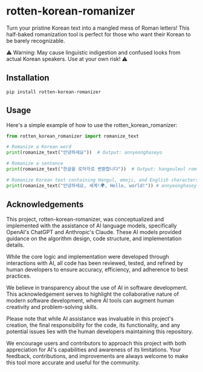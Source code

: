 # rotten-korean-romanizer
Turn your pristine Korean text into a mangled mess of Roman letters! This half-baked romanization tool is perfect for those who want their Korean to be barely recognizable. 

⚠️ Warning: May cause linguistic indigestion and confused looks from actual Korean speakers. Use at your own risk! ⚠️

## Installation

```
pip install rotten-korean-romanizer
```

## Usage

Here's a simple example of how to use the rotten_korean_romanizer:

```python
from rotten_korean_romanizer import romanize_text

# Romanize a Korean word
print(romanize_text("안녕하세요"))  # Output: annyeonghaseyo

# Romanize a sentence
print(romanize_text("한글을 로마자로 변환합니다"))  # Output: hangeuleul romajaro byeonhwanhabnida

# Romanize Korean text containing Hangul, emoji, and English characters
print(romanize_text("안녕하세요, 세계!🌍, Hello, world!")) # annyeonghaseyo, segye!🌍, Hello, world!
```

## Acknowledgements

This project, rotten-korean-romanizer, was conceptualized and implemented with the assistance of AI language models, specifically OpenAI's ChatGPT and Anthropic's Claude. These AI models provided guidance on the algorithm design, code structure, and implementation details.

While the core logic and implementation were developed through interactions with AI, all code has been reviewed, tested, and refined by human developers to ensure accuracy, efficiency, and adherence to best practices.

We believe in transparency about the use of AI in software development. This acknowledgement serves to highlight the collaborative nature of modern software development, where AI tools can augment human creativity and problem-solving skills.

Please note that while AI assistance was invaluable in this project's creation, the final responsibility for the code, its functionality, and any potential issues lies with the human developers maintaining this repository.

We encourage users and contributors to approach this project with both appreciation for AI's capabilities and awareness of its limitations. Your feedback, contributions, and improvements are always welcome to make this tool more accurate and useful for the community.
